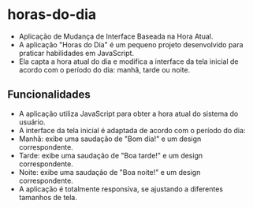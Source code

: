 # horas-do-dia
 
* Aplicação de Mudança de Interface Baseada na Hora Atual.
* A aplicação "Horas do Dia" é um pequeno projeto desenvolvido para praticar habilidades em JavaScript.
* Ela capta a hora atual do dia e modifica a interface da tela inicial de acordo com o período do dia: manhã, tarde ou noite.

## Funcionalidades

* A aplicação utiliza JavaScript para obter a hora atual do sistema do usuário.
* A interface da tela inicial é adaptada de acordo com o período do dia:  
* Manhã: exibe uma saudação de "Bom dia!" e um design correspondente.
* Tarde: exibe uma saudação de "Boa tarde!" e um design correspondente.
* Noite: exibe uma saudação de "Boa noite!" e um design correspondente.
* A aplicação é totalmente responsiva, se ajustando a diferentes tamanhos de tela.  
